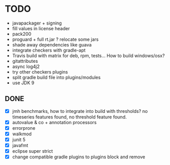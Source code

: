 #  TODO

* javapackager + signing
* fill values in license header
* pack200
* proguard + full rt.jar ? relocate some jars
* shade away dependencies like guava
* integrate checkers with gradle-apt
* Travis build with matrix for deb, rpm, tests... How to build windows/osx?
* gitattributes
* async log4j2
* try other checkers plugins
* split gradle build file into plugins/modules
* use JDK 9

## DONE

* [x] jmh benchmarks, how to integrate into build with thresholds? no timeseries features found, no threshold feature found.
* [x] autovalue & co + annotation processors
* [x] errorprone
* [x] walkmod
* [x] junit 5
* [x] javafmt
* [x] eclipse super strict
* [x] change compatible gradle plugins to plugins block and remove